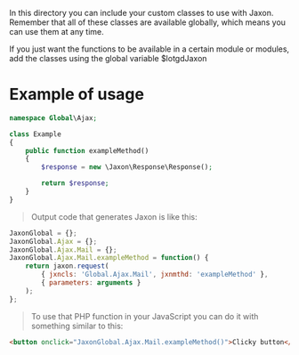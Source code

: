 In this directory you can include your custom classes to use with Jaxon.
Remember that all of these classes are available globally, which means you can use them at any time.

If you just want the functions to be available in a certain module or modules, add the classes using the global variable $lotgdJaxon

# Example of usage
```php
namespace Global\Ajax;

class Example
{
    public function exampleMethod()
    {
        $response = new \Jaxon\Response\Response();

        return $response;
    }
}
```
> Output code that generates Jaxon is like this:

```javascript
JaxonGlobal = {};
JaxonGlobal.Ajax = {};
JaxonGlobal.Ajax.Mail = {};
JaxonGlobal.Ajax.Mail.exampleMethod = function() {
    return jaxon.request(
        { jxncls: 'Global.Ajax.Mail', jxnmthd: 'exampleMethod' },
        { parameters: arguments }
    );
};

```

> To use that PHP function in your JavaScript you can do it with something similar to this:
```html
<button onclick="JaxonGlobal.Ajax.Mail.exampleMethod()">Clicky button</button>
```
